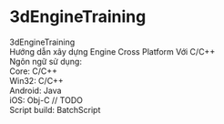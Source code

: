 # 3dEngineTraining
3dEngineTraining
</br> Hướng dẫn xây dựng Engine Cross Platform Với C/C++
</br> Ngôn ngữ sử dụng: 
</br> Core: C/C++
</br> Win32: C/C++
</br> Android: Java
</br> iOS: Obj-C // TODO
</br> Script build: BatchScript
